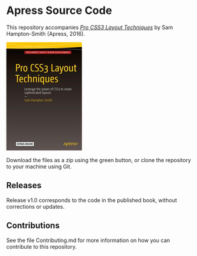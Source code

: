 # Apress Source Code

This repository accompanies [*Pro CSS3 Layout Techniques*](http://www.apress.com/9781430265023) by Sam Hampton-Smith (Apress, 2016).

![Cover image](9781430265023.jpg)

Download the files as a zip using the green button, or clone the repository to your machine using Git.

## Releases

Release v1.0 corresponds to the code in the published book, without corrections or updates.

## Contributions

See the file Contributing.md for more information on how you can contribute to this repository.
